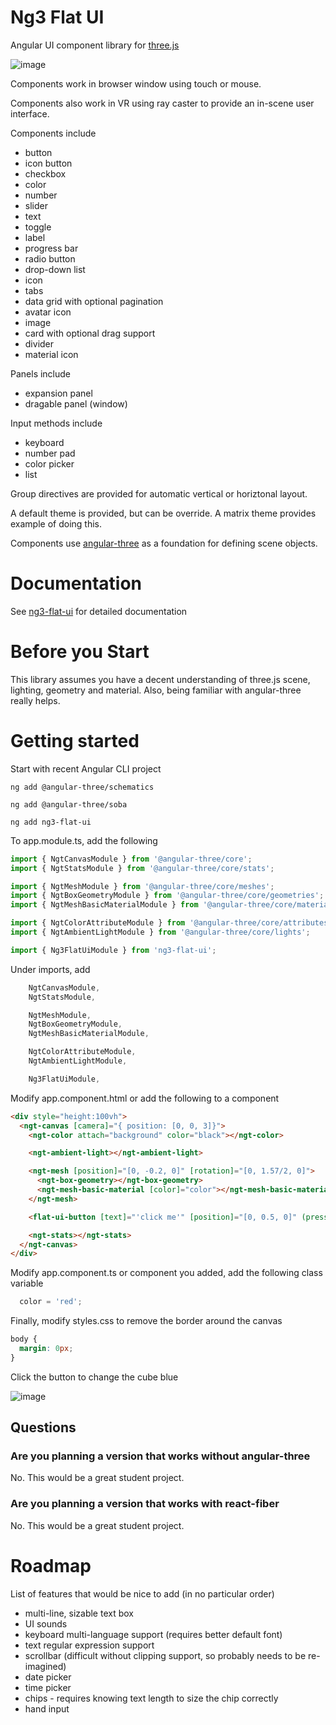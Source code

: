 # Ng3 Flat UI

Angular UI component library for [three.js](https://threejs.org/) 

![image](https://user-images.githubusercontent.com/25032599/196293607-20a6bd40-83d6-4e19-a3c6-8949389f682c.png)

Components work in browser window using touch or mouse.

Components also work in VR using ray caster to provide an in-scene user interface.

Components include
* button
* icon button
* checkbox
* color
* number
* slider
* text
* toggle
* label
* progress bar
* radio button
* drop-down list
* icon
* tabs
* data grid with optional pagination
* avatar icon
* image
* card with optional drag support
* divider
* material icon

Panels include
* expansion panel
* dragable panel (window)

Input methods include
* keyboard
* number pad
* color picker
* list

Group directives are provided for automatic vertical or horiztonal layout.

A default theme is provided, but can be override. A matrix theme provides example of doing this.

Components use [angular-three](https://github.com/nartc/angular-three) as a foundation for defining scene objects.

# Documentation

See [ng3-flat-ui](https://github.com/IRobot1/ng3-vr-examples/wiki/ng3-flat-ui-components) for detailed documentation

# Before you Start
This library assumes you have a decent understanding of three.js scene, lighting, geometry and material.  Also, being familiar with angular-three really helps.

# Getting started
Start with recent Angular CLI project

`ng add @angular-three/schematics`

`ng add @angular-three/soba`

`ng add ng3-flat-ui`

To app.module.ts, add the following
```ts
import { NgtCanvasModule } from '@angular-three/core';
import { NgtStatsModule } from '@angular-three/core/stats';

import { NgtMeshModule } from '@angular-three/core/meshes';
import { NgtBoxGeometryModule } from '@angular-three/core/geometries';
import { NgtMeshBasicMaterialModule } from '@angular-three/core/materials';

import { NgtColorAttributeModule } from '@angular-three/core/attributes';
import { NgtAmbientLightModule } from '@angular-three/core/lights';

import { Ng3FlatUiModule } from 'ng3-flat-ui';
```

Under imports, add
```ts
    NgtCanvasModule,
    NgtStatsModule,

    NgtMeshModule,
    NgtBoxGeometryModule,
    NgtMeshBasicMaterialModule,

    NgtColorAttributeModule,
    NgtAmbientLightModule,

    Ng3FlatUiModule,
```

Modify app.component.html or add the following to a component
```html
<div style="height:100vh">
  <ngt-canvas [camera]="{ position: [0, 0, 3]}">
    <ngt-color attach="background" color="black"></ngt-color>

    <ngt-ambient-light></ngt-ambient-light>

    <ngt-mesh [position]="[0, -0.2, 0]" [rotation]="[0, 1.57/2, 0]">
      <ngt-box-geometry></ngt-box-geometry>
      <ngt-mesh-basic-material [color]="color"></ngt-mesh-basic-material>
    </ngt-mesh>

    <flat-ui-button [text]="'click me'" [position]="[0, 0.5, 0]" (pressed)="color='blue'"></flat-ui-button>

    <ngt-stats></ngt-stats>
  </ngt-canvas>
</div>
```

Modify app.component.ts or component you added, add the following class variable
```js
  color = 'red';
```

Finally, modify styles.css to remove the border around the canvas
```css
body {
  margin: 0px;
}
```

Click the button to change the cube blue

![image](https://user-images.githubusercontent.com/25032599/196293920-adfa3833-45b2-4847-aae6-e4b574e63397.png)

## Questions
### Are you planning a version that works without angular-three
No.  This would be a great student project.

### Are you planning a version that works with react-fiber
No.  This would be a great student project.

# Roadmap
List of features that would be nice to add (in no particular order)
* multi-line, sizable text box
* UI sounds
* keyboard multi-language support (requires better default font)
* text regular expression support
* scrollbar (difficult without clipping support, so probably needs to be re-imagined)
* date picker
* time picker
* chips - requires knowing text length to size the chip correctly
* hand input

